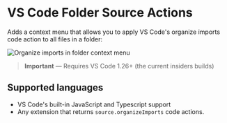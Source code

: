# VS Code Folder Source Actions

Adds a context menu that allows you to apply VS Code's organize imports code action to all files in a folder:

![Organize imports in folder context menu](https://github.com/mjbvz/vscode-folder-source-actions/raw/master/documentation/menu.png?raw=true)

> **Important** — Requires VS Code 1.26+ (the current insiders builds)

## Supported languages

- VS Code's built-in JavaScript and Typescript support
- Any extension that returns `source.organizeImports` code actions.